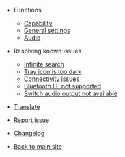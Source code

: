 - Functions

  - [Capability](fun-capability.md)
  - [General settings](fun-general-settings.md)
  - [Audio](fun-audio.md)

- Resolving known issues

  - [Infinite search](issue-infinite-search.md)
  - [Tray icon is too dark](issue-theme.md)
  - [Connectivity issues](issue-connectivity.md)
  - [Bluetooth LE not supported](issue-ble-not-supported.md)
  - [Switch audio output not available](issue-switch-audio-not-available.md)

- [Translate](translate.md) 
- [Report issue](report-issue.md)
- [Changelog](changelog.md)
- [Back to main site](https://magicpods.app ':target=_self')
